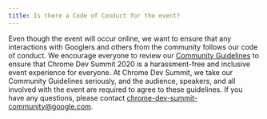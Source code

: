 ```yaml
---
title: Is there a Code of Conduct for the event?
---
```


Even though the event will occur online, we want to ensure that any interactions with Googlers and others from the community follows our code of conduct. We encourage everyone to review our [Community Guidelines](/devsummit/community-guidelines/) to ensure that Chrome Dev Summit 2020 is a harassment-free and inclusive event experience for everyone. At Chrome Dev Summit, we take our Community Guidelines seriously, and the audience, speakers, and all involved with the event are required to agree to these guidelines. If you have any questions, please contact [chrome-dev-summit-community@google.com](mailto:chrome-dev-summit-community@google.com).
